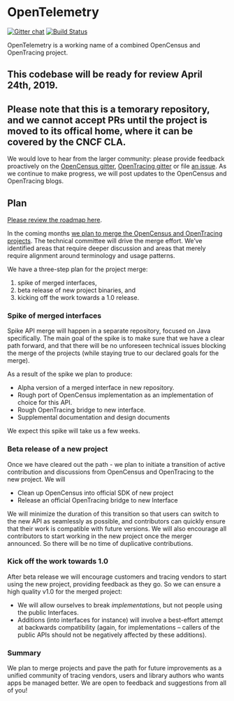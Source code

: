 # OpenTelemetry
[![Gitter chat][gitter-image]][gitter-url]
[![Build Status][travis-image]][travis-url]

OpenTelemetry is a working name of a combined OpenCensus and OpenTracing
project.

## This codebase will be ready for review April 24th, 2019. 

## Please note that this is a temorary repository, and we cannot accept PRs until the project is moved to its offical home, where it can be covered by the CNCF CLA.

We would love to hear from the larger community: please provide feedback
proactively on the [OpenCensus
gitter](https://gitter.im/census-instrumentation/Lobby), [OpenTracing
gitter](https://gitter.im/opentracing/public) or file [an
issue](/issues). As we continue to
make progress, we will post updates to the OpenCensus and OpenTracing blogs.

## Plan

[Please review the roadmap here](https://medium.com/opentracing/a-roadmap-to-convergence-b074e5815289).

In the coming months [we plan to merge the OpenCensus and OpenTracing
projects](https://medium.com/opentracing/merging-opentracing-and-opencensus-f0fe9c7ca6f0).
The technical committee will drive the merge effort. We’ve identified areas that
require deeper discussion and areas that merely require alignment around
terminology and usage patterns.

We have a three-step plan for the project merge: 

1. spike of merged interfaces,
2. beta release of new project binaries, and
3. kicking off the work towards a 1.0 release.

### Spike of merged interfaces

Spike API merge will happen in a separate repository, focused on Java
specifically. The main goal of the spike is to make sure that we have a clear
path forward, and that there will be no unforeseen technical issues blocking the
merge of the projects (while staying true to our  declared goals for the merge).

As a result of the spike we plan to produce:

- Alpha version of a merged interface in new repository.
- Rough port of OpenCensus implementation as an implementation of choice for
  this API.
- Rough OpenTracing bridge to new interface.
- Supplemental documentation and design documents

We expect this spike will take us a few weeks.

### Beta release of a new project

Once we have cleared out the path - we plan to initiate a transition of active
contribution and discussions from OpenCensus and OpenTracing to the new project.
We will

- Clean up OpenCensus into official SDK of new project
- Release an official OpenTracing bridge to new Interface

We will minimize the duration of this transition so that users can switch to the
new API as seamlessly as possible, and contributors can quickly ensure that
their work is compatible with future versions. We will also encourage all
contributors to start working in the new project once the merger announced. So
there will be no time of duplicative contributions.

### Kick off the work towards 1.0

After beta release we will encourage customers and tracing vendors to start
using the new project, providing feedback as they go. So we can ensure a high
quality v1.0 for the merged project:

- We will allow ourselves to break *implementations*, but not people using the
  public Interfaces.
- Additions (into interfaces for instance) will involve a best-effort attempt at
  backwards compatibility (again, for implementations – callers of the public
  APIs should not be negatively affected by these additions).

### Summary

We plan to merge projects and pave the path for future improvements as a unified
community of tracing vendors, users and library authors who wants apps be
managed better. We are open to feedback and suggestions from all of you!

[travis-image]: https://travis-ci.org/bogdandrutu/opentelemetry.svg?branch=master
[travis-url]: https://travis-ci.org/bogdandrutu/opentelemetry 
[gitter-image]: https://badges.gitter.im/census-instrumentation/big-hook.svg 
[gitter-url]: https://gitter.im/census-instrumentation/big-hook?utm_source=badge&utm_medium=badge&utm_campaign=pr-badge&utm_content=badge
